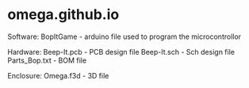 # omega.github.io

Software:
  BopItGame - arduino file used to program the microcontrollor
  
Hardware:
  Beep-It.pcb - PCB design file
  Beep-It.sch - Sch design file
  Parts_Bop.txt - BOM file
  
Enclosure:
  Omega.f3d - 3D file
